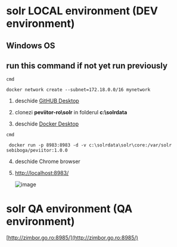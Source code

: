 # solr LOCAL environment (DEV environment)

## Windows OS

## run this command if not yet run previously
`cmd`
```
docker network create --subnet=172.18.0.0/16 mynetwork
```


1. deschide
[GitHUB Desktop](https://desktop.github.com/)
2. clonezi **peviitor-ro\solr** in folderul **c:\solrdata**

3. deschide
[Docker Desktop](https://www.docker.com/products/docker-desktop/)

`cmd`
```
 docker run -p 8983:8983 -d -v c:\solrdata\solr\core:/var/solr sebiboga/peviitor:1.0.0
```
4. deschide Chrome browser
5. [http://localhost:8983/](http://localhost:8983/)

   ![image](https://github.com/peviitor-ro/solr/assets/41440889/88af14d4-7906-4178-8f80-f601f8d44207)


# solr QA environment (QA environment)
[http://zimbor.go.ro:8985/](http://zimbor.go.ro:8985/)
